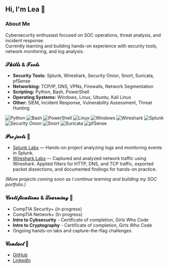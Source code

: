 ## Hi, I'm Lea 👋

### About Me
Cybersecurity enthusiast focused on SOC operations, threat analysis, and incident response.  
Currently learning and building hands-on experience with security tools, network monitoring, and log analysis.  

### 𝓢𝓴𝓲𝓵𝓵𝓼 & 𝓣𝓸𝓸𝓵𝓼
- **Security Tools:** Splunk, Wireshark, Security Onion, Snort, Suricata, pfSense  
- **Networking:** TCP/IP, DNS, VPNs, Firewalls, Network Segmentation  
- **Scripting:** Python, Bash, PowerShell  
- **Operating Systems:** Windows, Linux, Ubuntu, Kali Linux  
- **Other:** SIEM, Incident Response, Vulnerability Assessment, Threat Hunting  

![Python](https://img.shields.io/badge/Python-3776AB?style=for-the-badge&logo=python&logoColor=white)
![Bash](https://img.shields.io/badge/Bash-4EAA25?style=for-the-badge&logo=gnu-bash&logoColor=white)
![PowerShell](https://img.shields.io/badge/PowerShell-012456?style=for-the-badge&logo=powershell&logoColor=white)
![Linux](https://img.shields.io/badge/Linux-FCC624?style=for-the-badge&logo=linux&logoColor=black)
![Windows](https://img.shields.io/badge/Windows-0078D6?style=for-the-badge&logo=windows&logoColor=white)
![Wireshark](https://img.shields.io/badge/Wireshark-Blue?style=for-the-badge&logo=wireshark&logoColor=white)
![Splunk](https://img.shields.io/badge/Splunk-Black?style=for-the-badge&logo=splunk&logoColor=white)
![Security Onion](https://img.shields.io/badge/Security_Onion-1C1C1C?style=for-the-badge&logoColor=white)
![Snort](https://img.shields.io/badge/Snort-Orange?style=for-the-badge&logoColor=white)
![Suricata](https://img.shields.io/badge/Suricata-Red?style=for-the-badge&logoColor=white)
![pfSense](https://img.shields.io/badge/pfSense-Blue?style=for-the-badge&logoColor=white)

### 𝓟𝓻𝓸𝓳𝓮𝓬𝓽𝓼 📌
- [Splunk Labs](https://github.com/leah201000-dev/splunk-lab1) — Hands-on project analyzing logs and monitoring events in Splunk.
- [Wireshark Labs](https://github.com/leah201000-dev/Wireshark_Lab) — Captured and analyzed network traffic using Wireshark. Applied filters for HTTP, DNS, and TCP traffic, exported packet dissections, and documented findings for hands-on practice.    

*(More projects coming soon as I continue learning and building my SOC portfolio.)*

### 𝓒𝓮𝓻𝓽𝓲𝓯𝓲𝓬𝓪𝓽𝓲𝓸𝓷𝓼 & 𝓛𝓮𝓪𝓻𝓷𝓲𝓷𝓰 📃
- CompTIA Security+ (in progress)
- CompTIA Network+ (In progress)
- **Intro to Cybsecurity** - Certificate of completion, Girls Who Code
- **Intro to Cryptography** - Certificate of completion, Girls Who Code    
- Ongoing hands-on labs and capture-the-flag challenges  

### 𝓒𝓸𝓷𝓽𝓪𝓬𝓽 📩
- [GitHub](https://github.com/leah201000-dev)  
- [LinkedIn](https://www.linkedin.com/in/lea-herrera-439b02301/) 
